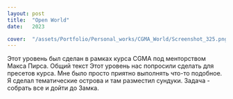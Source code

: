 ```yaml
---
layout: post
title:  "Open World"
date:   2023

cover:  "/assets/Portfolio/Personal_works/CGMA_World/Screenshot_325.png"
---
```


Этот уровень был сделан в рамках курса CGMA под менторством Макса Пирса.
Общий текст
Этот уровень нас попросили сделать для пресетов курса.
Мне было просто приятно выполнять что-то подобное. Я сделал тематические острова и там разместил сундуки. Задача - собрать все и дойти до Замка. 

